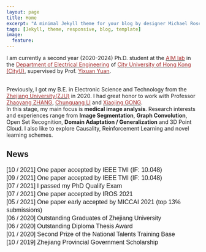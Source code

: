 ```yaml
---
layout: page
title: Home
excerpt: "A minimal Jekyll theme for your blog by designer Michael Rose."
tags: [Jekyll, theme, responsive, blog, template]
image:
  feature:
---
```


I am currently a second year (2020-2024) Ph.D. student at the <a href="http://www.ee.cityu.edu.hk/~yxyuan/" target="_blank"><font color="brown">AIM lab</font></a> in the <a href="https://www.ee.cityu.edu.hk/home/" target="_blank"><font color="brown">Department of Electrical Engineering</font></a> of <a href="https://www.cityu.edu.hk/" target="_blank"><font color="brown">City University of Hong Kong (CityU)</font></a>, supervised by Prof. <a href="https://www.cityu.edu.hk/stfprofile/yixuyuan.htm" target="_blank"><font color="brown"> Yixuan Yuan</font></a>. 

<br />
Previously, I got my B.E. in Electronic Science and Technology from the <a href="http://www.zju.edu.cn/english/"><font color="brown">Zhejiang University(ZJU)</font></a> in 2020. I had great honor to work with Professor <a href="https://scholar.google.com/citations?user=xdQSx54AAAAJ&hl=zh-CN" target="_blank"><font color="brown">Zhaoyang ZHANG</font></a>, <a href="https://scholar.google.de/citations?user=l1UWN14AAAAJ&hl=en" target="_blank"><font color="brown">Chunguang LI</font></a> and <a href="https://scholar.google.com/citations?user=tekfySwAAAAJ&hl=zh-CN" target="_blank"><font color="brown">Xiaojing GONG</font></a>. 

<br />
In this stage, my main focus is <b>medical image analysis</b>. Research interests and experiences range from <b>Image Segmentation</b>, <b>Graph Convolution</b>, Open Set Recognition, <b>Domain Adaptation / Generalization</b> and 3D Point Cloud. I also like to explore Causality, Reinforcement Learning and novel learning schemes.

## News
<p style="margin-left: 0px; line-height: 150%; margin-top: 8px; margin-bottom: 8px;"><font face="Arial" size="3">
   	  [10 / 2021] One paper accepted by IEEE TMI (IF: 10.048) <br> 
   	  [09 / 2021] One paper accepted by IEEE TMI (IF: 10.048) <br> 
   	  [07 / 2021] I passed my PhD Qualify Exam <br> 
   	  [07 / 2021] One paper accepted by IROS 2021 <br> 
      [05 / 2021] One paper early accepted by MICCAI 2021 (top 13% submissions) <br> 
      [06 / 2020] Outstanding Graduates of Zhejiang University <br>
      [06 / 2020] Outstanding Diploma Thesis Award <br>
      [01 / 2020] Second Prize of the National Talents Training Base <br>
      [10 / 2019] Zhejiang Provincial Government Scholarship <br>
   </font></p>
